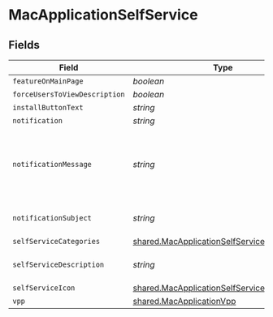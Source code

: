 # MacApplicationSelfService


## Fields

| Field                                                                                                             | Type                                                                                                              | Required                                                                                                          | Description                                                                                                       | Example                                                                                                           |
| ----------------------------------------------------------------------------------------------------------------- | ----------------------------------------------------------------------------------------------------------------- | ----------------------------------------------------------------------------------------------------------------- | ----------------------------------------------------------------------------------------------------------------- | ----------------------------------------------------------------------------------------------------------------- |
| `featureOnMainPage`                                                                                               | *boolean*                                                                                                         | :heavy_minus_sign:                                                                                                | N/A                                                                                                               |                                                                                                                   |
| `forceUsersToViewDescription`                                                                                     | *boolean*                                                                                                         | :heavy_minus_sign:                                                                                                | N/A                                                                                                               |                                                                                                                   |
| `installButtonText`                                                                                               | *string*                                                                                                          | :heavy_minus_sign:                                                                                                | N/A                                                                                                               | Install                                                                                                           |
| `notification`                                                                                                    | *string*                                                                                                          | :heavy_minus_sign:                                                                                                | N/A                                                                                                               |                                                                                                                   |
| `notificationMessage`                                                                                             | *string*                                                                                                          | :heavy_minus_sign:                                                                                                | N/A                                                                                                               | You can install TextWrangler by clicking this link or going to Self Service                                       |
| `notificationSubject`                                                                                             | *string*                                                                                                          | :heavy_minus_sign:                                                                                                | N/A                                                                                                               | TextWrangler is Available to Install                                                                              |
| `selfServiceCategories`                                                                                           | [shared.MacApplicationSelfServiceCategories](../../../sdk/models/shared/macapplicationselfservicecategories.md)[] | :heavy_minus_sign:                                                                                                | N/A                                                                                                               |                                                                                                                   |
| `selfServiceDescription`                                                                                          | *string*                                                                                                          | :heavy_minus_sign:                                                                                                | N/A                                                                                                               | Installs the TextWrangler application                                                                             |
| `selfServiceIcon`                                                                                                 | [shared.MacApplicationSelfServiceIcon](../../../sdk/models/shared/macapplicationselfserviceicon.md)               | :heavy_minus_sign:                                                                                                | N/A                                                                                                               |                                                                                                                   |
| `vpp`                                                                                                             | [shared.MacApplicationVpp](../../../sdk/models/shared/macapplicationvpp.md)                                       | :heavy_minus_sign:                                                                                                | N/A                                                                                                               |                                                                                                                   |